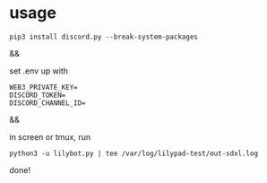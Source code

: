 # usage
`pip3 install discord.py --break-system-packages`

&&

set .env up with

```
WEB3_PRIVATE_KEY=
DISCORD_TOKEN=
DISCORD_CHANNEL_ID=
```

&&

in screen or tmux, run

`python3 -u lilybot.py | tee /var/log/lilypad-test/out-sdxl.log`

done!
